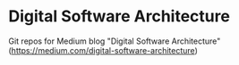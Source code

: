 # Digital Software Architecture
Git repos for Medium blog "Digital Software Architecture" (https://medium.com/digital-software-architecture)